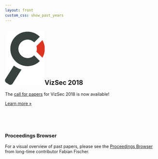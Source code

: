```yaml
---
layout: front
custom_css: show_past_years
---
```


<h2><img alt="Magnifying glass" src="/assets/img/branding_magnifier.png" class="header-magnifier"/>VizSec 2018</h2>

The <a href="/vizsec2018/#cfp">call for papers</a> for VizSec 2018 is now available!

<p><a class="btn btn-primary btn-lg pull-left" href="/vizsec2018" role="button">Learn more &raquo;</a></p> <br /><br /><br />

<!-- {% include call.html %} //-->


### Proceedings Browser

For a visual overview of past papers, please see the <a href="http://vizsec.dbvis.de">Proceedings Browser</a> from long-time contributor Fabian Fischer.
